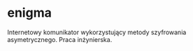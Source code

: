 # enigma
Internetowy komunikator wykorzystujący metody szyfrowania asymetrycznego. Praca inżynierska.
